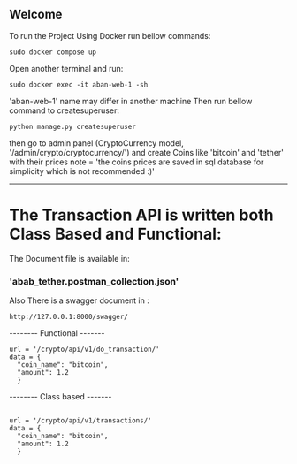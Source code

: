 
<h2>Welcome</h2> 

To run the Project Using Docker run bellow commands:

    sudo docker compose up

  Open another terminal and run:
  
    sudo docker exec -it aban-web-1 -sh
'aban-web-1' name may differ in another machine
Then run bellow command to createsuperuser:

    python manage.py createsuperuser

    
then go to admin panel (CryptoCurrency model, '/admin/crypto/cryptocurrency/') and create Coins like 'bitcoin' and 'tether' with their prices
note = 'the coins prices are saved in sql database for simplicity which is not recommended :)'

 --------------------------------------------------------------------
<h1>The Transaction API is written both Class Based and Functional:</h1>
The Document file is available in: 
<h3>'abab_tether.postman_collection.json'</h3>


Also There is a swagger document in :
```
http://127.0.0.1:8000/swagger/
```

-------- Functional -------

```
url = '/crypto/api/v1/do_transaction/'
data = {
  "coin_name": "bitcoin",
  "amount": 1.2
  }
```
-------- Class based -------
```

url = '/crypto/api/v1/transactions/'
data = {
  "coin_name": "bitcoin",
  "amount": 1.2
  }
```


  
